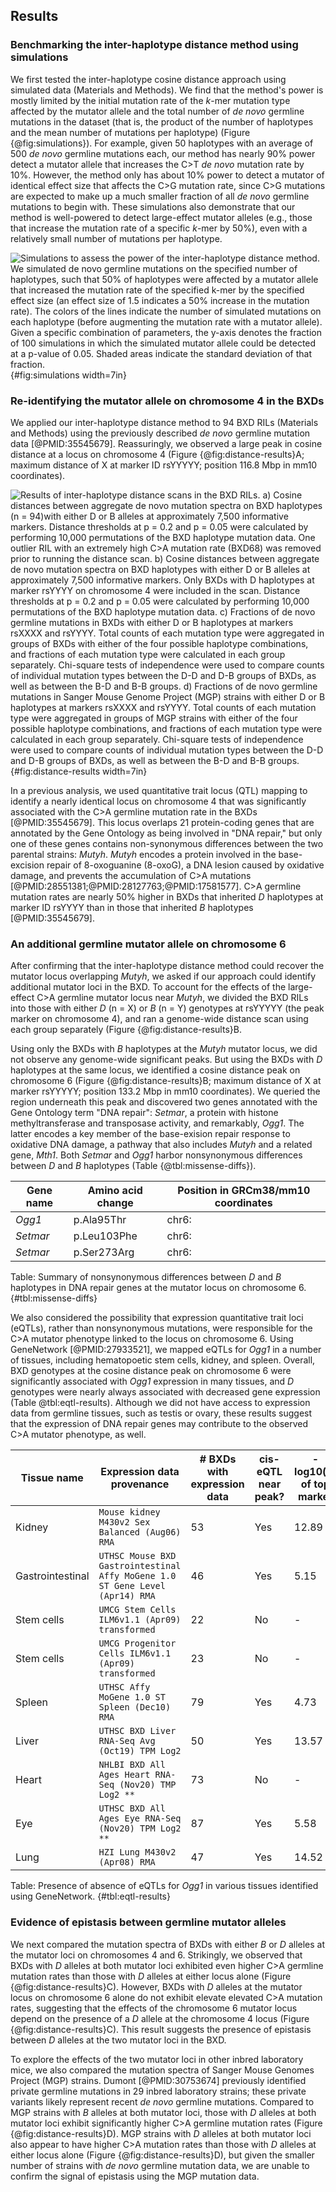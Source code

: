 ## Results

### Benchmarking the inter-haplotype distance method using simulations

We first tested the inter-haplotype cosine distance approach using simulated data (Materials and Methods). We find that the method's power is mostly limited by the initial mutation rate of the $k$-mer mutation type affected by the mutator allele and the total number of *de novo* germline mutations in the dataset (that is, the product of the number of haplotypes and the mean number of mutations per haplotype) (Figure {@fig:simulations}). For example, given 50 haplotypes with an average of 500 *de novo* germline mutations each, our method has nearly 90% power detect a mutator allele that increases the C>T *de novo* mutation rate by 10%. However, the method only has about 10% power to detect a mutator of identical effect size that affects the C>G mutation rate, since C>G mutations are expected to make up a much smaller fraction of all *de novo* germline mutations to begin with. These simulations also demonstrate that our method is well-powered to detect large-effect mutator alleles (e.g., those that increase the mutation rate of a specific $k$-mer by 50%), even with a relatively small number of mutations per haplotype.

![**Simulations to assess the power of the inter-haplotype distance method.** We simulated *de novo* germline mutations on the specified number of haplotypes, such that 50% of haplotypes were affected by a mutator allele that increased the mutation rate of the specified $k$-mer by the specified effect size (an effect size of 1.5 indicates a 50% increase in the mutation rate). The colors of the lines indicate the number of simulated mutations on each haplotype (before augmenting the mutation rate with a mutator allele). Given a specific combination of parameters, the y-axis denotes the fraction of 100 simulations in which the simulated mutator allele could be detected at a p-value of 0.05. Shaded areas indicate the standard deviation of that fraction.](images/sims.png){#fig:simulations width=7in} 

### Re-identifying the mutator allele on chromosome 4 in the BXDs

We applied our inter-haplotype distance method to 94 BXD RILs (Materials and Methods) using the previously described *de novo* germline mutation data [@PMID:35545679]. Reassuringly, we observed a large peak in cosine distance at a locus on chromosome 4 (Figure {@fig:distance-results}A; maximum distance of X at marker ID rsYYYYY; position 116.8 Mbp in mm10 coordinates). 

![**Results of inter-haplotype distance scans in the BXD RILs.** **a)** Cosine distances between aggregate *de novo* mutation spectra on BXD haplotypes (n = 94)with either *D* or *B* alleles at approximately 7,500 informative markers. Distance thresholds at $p = 0.2$ and $p = 0.05$ were calculated by performing 10,000 permutations of the BXD haplotype mutation data. One outlier RIL with an extremely high C>A mutation rate (BXD68) was removed prior to running the distance scan. **b)** Cosine distances between aggregate *de novo* mutation spectra on BXD haplotypes with either *D* or *B* alleles at approximately 7,500 informative markers. Only BXDs with *D* haplotypes at marker rsYYYY on chromosome 4 were included in the scan. Distance thresholds at $p = 0.2$ and $p = 0.05$ were calculated by performing 10,000 permutations of the BXD haplotype mutation data. **c)** Fractions of *de novo* germline mutations in BXDs with either *D* or *B* haplotypes at markers rsXXXX and rsYYYY. Total counts of each mutation type were aggregated in groups of BXDs with either of the four possible haplotype combinations, and fractions of each mutation type were calculated in each group separately. Chi-square tests of independence were used to compare counts of individual mutation types between the D-D and D-B groups of BXDs, as well as between the B-D and B-B groups. **d)** Fractions of *de novo* germline mutations in Sanger Mouse Genome Project (MGP) strains with either *D* or *B* haplotypes at markers rsXXXX and rsYYYY. Total counts of each mutation type were aggregated in groups of MGP strains with either of the four possible haplotype combinations, and fractions of each mutation type were calculated in each group separately. Chi-square tests of independence were used to compare counts of individual mutation types between the D-D and D-B groups of BXDs, as well as between the B-D and B-B groups.](images/Figure%202.png){#fig:distance-results width=7in} 

In a previous analysis, we used quantitative trait locus (QTL) mapping to identify a nearly identical locus on chromosome 4 that was significantly associated with the C>A germline mutation rate in the BXDs [@PMID:35545679]. This locus overlaps 21 protein-coding genes that are annotated by the Gene Ontology as being involved in "DNA repair," but only one of these genes contains non-synonymous differences between the two parental strains: *Mutyh*. *Mutyh* encodes a protein involved in the base-excision repair of 8-oxoguanine (8-oxoG), a DNA lesion caused by oxidative damage, and prevents the accumulation of C>A mutations [@PMID:28551381;@PMID:28127763;@PMID:17581577]. C>A germline mutation rates are nearly 50% higher in BXDs that inherited *D* haplotypes at marker ID rsYYYY than in those that inherited *B* haplotypes [@PMID:35545679].

### An additional germline mutator allele on chromosome 6

After confirming that the inter-haplotype distance method could recover the mutator locus overlapping *Mutyh*, we asked if our approach could identify additional mutator loci in the BXD. To account for the effects of the large-effect C>A germline mutator locus near *Mutyh*, we divided the BXD RILs into those with either *D* (n = X) or *B* (n = Y) genotypes at rsYYYYY (the peak marker on chromosome 4), and ran a genome-wide distance scan using each group separately (Figure {@fig:distance-results}B.

Using only the BXDs with *B* haplotypes at the *Mutyh* mutator locus, we did not observe any genome-wide significant peaks. But using the BXDs with *D* haplotypes at the same locus, we identified a cosine distance peak on chromosome 6 (Figure {@fig:distance-results}B; maximum distance of X at marker rsYYYYY; position 133.2 Mbp in mm10 coordinates). We queried the region underneath this peak and discovered two genes annotated with the Gene Ontology term "DNA repair": *Setmar*, a protein with histone methyltransferase and transposase activity, and remarkably, *Ogg1*. The latter encodes a key member of the base-exision repair response to oxidative DNA damage, a pathway that also includes *Mutyh* and a related gene, *Mth1*. Both *Setmar* and *Ogg1* harbor nonsynonymous differences between *D* and *B* haplotypes (Table {@tbl:missense-diffs}). 

| Gene name | Amino acid change | Position in GRCm38/mm10 coordinates |
|----------|----------|----------|
| *Ogg1* | p.Ala95Thr | chr6: |
| *Setmar* | p.Leu103Phe | chr6: |
| *Setmar* | p.Ser273Arg | chr6: |

Table: Summary of nonsynonymous differences between *D* and *B* haplotypes in DNA repair genes at the mutator locus on chromosome 6. {#tbl:missense-diffs}

We also considered the possibility that expression quantitative trait loci (eQTLs), rather than nonsynonymous mutations, were responsible for the C>A mutator phenotype linked to the locus on chromosome 6. Using GeneNetwork [@PMID:27933521], we mapped eQTLs for *Ogg1* in a number of tissues, including hematopoetic stem cells, kidney, and spleen. Overall, BXD genotypes at the cosine distance peak on chromosome 6 were significantly associated with *Ogg1* expression in many tissues, and *D* genotypes were nearly always associated with decreased gene expression (Table @tbl:eqtl-results). Although we did not have access to expression data from germline tissues, such as testis or ovary, these results suggest that the expression of DNA repair genes may contribute to the observed C>A mutator phenotype, as well.

| Tissue name | Expression data provenance | # BXDs with expression data | cis-eQTL near peak? | -log10(p) of top marker | Additive effect of D allele on expression |
| - | - | - | - | - | - |
| Kidney | `Mouse kidney M430v2 Sex Balanced (Aug06) RMA` | 53 | Yes | 12.89 | -0.18 |
| Gastrointestinal | `UTHSC Mouse BXD Gastrointestinal Affy MoGene 1.0 ST Gene Level (Apr14) RMA` | 46 | Yes | 5.15 | -0.076 |
| Stem cells | `UMCG Stem Cells ILM6v1.1 (Apr09) transformed` | 22 | No | - | - | 
| Stem cells | `UMCG Progenitor Cells ILM6v1.1 (Apr09) transformed` | 23 | No | - | - | 
| Spleen | `UTHSC Affy MoGene 1.0 ST Spleen (Dec10) RMA` | 79 | Yes | 4.73 | -0.056 | 
| Liver | `UTHSC BXD Liver RNA-Seq Avg (Oct19) TPM Log2` | 50 | Yes | 13.57 | -0.155 | 
| Heart | `NHLBI BXD All Ages Heart RNA-Seq (Nov20) TMP Log2 **` | 73 | No | - | - |
| Eye | `UTHSC BXD All Ages Eye RNA-Seq (Nov20) TPM Log2 **` | 87 | Yes | 5.58 | 0.085 
| Lung | `HZI Lung M430v2 (Apr08) RMA` | 47 | Yes | 14.52 | -0.335 | 

Table: Presence of absence of eQTLs for *Ogg1* in various tissues identified using GeneNetwork. {#tbl:eqtl-results}

### Evidence of epistasis between germline mutator alleles

We next compared the mutation spectra of BXDs with either *B* or *D* alleles at the mutator loci on chromosomes 4 and 6. Strikingly, we observed that BXDs with *D* alleles at both mutator loci exhibited even higher C>A germline mutation rates than those with *D* alleles at either locus alone (Figure {@fig:distance-results}C). However, BXDs with *D* alleles at the mutator locus on chromosome 6 alone do not exhibit elevate elevated C>A mutation rates, suggesting that the effects of the chromosome 6 mutator locus depend on the presence of a *D* allele at the chromosome 4 locus (Figure {@fig:distance-results}C). This result suggests the presence of epistasis between *D* alleles at the two mutator loci in the BXD.

To explore the effects of the two mutator loci in other inbred laboratory mice, we also compared the mutation spectra of Sanger Mouse Genomes Project (MGP) strains. Dumont [@PMID:30753674] previously identified private germline mutations in 29 inbred laboratory strains; these private variants likely represent recent *de novo* germline mutations. Compared to MGP strains with *B* alleles at both mutator loci, those with *D* alleles at both mutator loci exhibit significantly higher C>A germline mutation rates (Figure {@fig:distance-results}D). MGP strains with *D* alleles at both mutator loci also appear to have higher C>A mutation rates than those with *D* alleles at either locus alone (Figure {@fig:distance-results}D), but given the smaller number of strains with *de novo* germline mutation data, we are unable to confirm the signal of epistasis using the MGP mutation data.  
